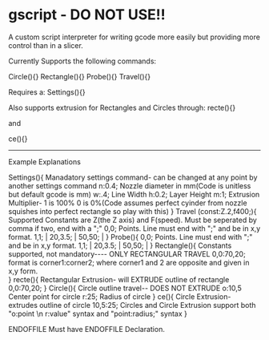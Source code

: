# gscript - DO NOT USE!!
A custom script interpreter for writing gcode more easily but providing more control than in a slicer.

Currently Supports the following commands:

Circle(){}
Rectangle(){}
Probe(){}
Travel(){}

Requires a:
Settings(){}

Also supports extrusion for Rectangles and Circles through:
recte(){}

and 

ce(){}

_________________________________________
Example                                   Explanations

Settings(){                                Manadatory settings command- can be changed at any point by another settings command
  n:0.4;                                   Nozzle diameter in mm(Code is unitless but default gcode is mm)
  w:.4;                                    Line Width
  h:0.2;                                   Layer Height
  m:1;                                     Extrusion Multiplier- 1 is 100% 0 is 0%(Code assumes perfect cyinder from nozzle squishes into perfect rectangle so play with this)
}
Travel (const:Z.2,f400;){                 Supported Constants are Z(the Z axis) and F(speed). Must be seperated by comma if two, end with a ";"
  0,0;                                    Points. Line must end with ";" and be in x,y format.
  1,1;                                    |
  20,3.5;                                 |
  50,50;                                  |
}
Probe(){
  0,0;                                    Points. Line must end with ";" and be in x,y format.
  1,1;                                    |
  20,3.5;                                 |
  50,50;                                  |
}
Rectangle(){                              Constants supported, not mandatory---- ONLY RECTANGULAR TRAVEL
  0,0:70,20;                              format is corner1:corner2;      where corner1 and 2 are opposite and given in x,y form.  
}
recte(){                                     Rectangular Extrusion- will EXTRUDE outline of rectangle
  0,0:70,20;
}
Circle(){                                 Circle outline travel-- DOES NOT EXTRUDE
  o:10,5                                  Center point for circle
  r:25;                                   Radius of circle
}
ce(){                                     Circle Extrusion- extrudes outline of circle
 10,5:25;                                 Circles and Circle Extrusion support both "o:point \n r:value" syntax and "point:radius;" syntax
}

ENDOFFILE                                 Must have ENDOFFILE Declaration.
